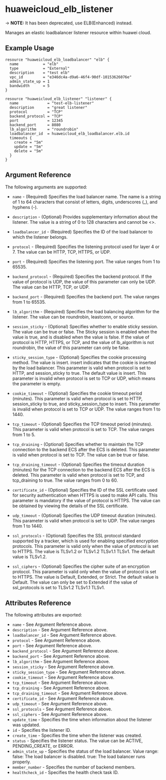 
# huaweicloud\_elb\_listener

-> **NOTE:** It has been deprecated, use ELB(Enhanced) instead.

Manages an elastic loadbalancer listener resource within huawei cloud.

## Example Usage

```hcl
resource "huaweicloud_elb_loadbalancer" "elb" {
  name           = "elb"
  type           = "External"
  description    = "test elb"
  vpc_id         = "e346dc4a-d9a6-46f4-90df-10153626076e"
  admin_state_up = 1
  bandwidth      = 5
}

resource "huaweicloud_elb_listener" "listener" {
  name             = "test-elb-listener"
  description      = "great listener"
  protocol         = "TCP"
  backend_protocol = "TCP"
  port             = 12345
  backend_port     = 8080
  lb_algorithm     = "roundrobin"
  loadbalancer_id  = huaweicloud_elb_loadbalancer.elb.id
  timeouts {
    create = "5m"
    update = "5m"
    delete = "5m"
  }
}
```

## Argument Reference

The following arguments are supported:

* `name` - (Required) Specifies the load balancer name. The name is a string
    of 1 to 64 characters that consist of letters, digits, underscores (_), and
    hyphens (-).

* `description` - (Optional) Provides supplementary information about the listener.
    The value is a string of 0 to 128 characters and cannot be <>.

* `loadbalancer_id` - (Required) Specifies the ID of the load balancer to which
    the listener belongs.

* `protocol` - (Required) Specifies the listening protocol used for layer 4
    or 7. The value can be HTTP, TCP, HTTPS, or UDP.

* `port` - (Required) Specifies the listening port. The value ranges from 1
    to 65535.

* `backend_protocol` - (Required) Specifies the backend protocol. If the value
    of protocol is UDP, the value of this parameter can only be UDP. The value can
    be HTTP, TCP, or UDP.

* `backend_port` - (Required) Specifies the backend port. The value ranges from
    1 to 65535.

* `lb_algorithm` - (Required) Specifies the load balancing algorithm for the
    listener. The value can be roundrobin, leastconn, or source.

* `session_sticky` - (Optional) Specifies whether to enable sticky session.
    The value can be true or false. The Sticky session is enabled when the value
    is true, and is disabled when the value is false. If the value of protocol is
    HTTP, HTTPS, or TCP, and the value of lb_algorithm is not roundrobin, the value
    of this parameter can only be false.

* `sticky_session_type` - (Optional) Specifies the cookie processing method.
    The value is insert. insert indicates that the cookie is inserted by the load
    balancer. This parameter is valid when protocol is set to HTTP, and session_sticky
    to true. The default value is insert. This parameter is invalid when protocol
    is set to TCP or UDP, which means the parameter is empty.

* `cookie_timeout` - (Optional) Specifies the cookie timeout period (minutes).
    This parameter is valid when protocol is set to HTTP, session_sticky to true,
    and sticky_session_type to insert. This parameter is invalid when protocol is
    set to TCP or UDP. The value ranges from 1 to 1440.

* `tcp_timeout` - (Optional) Specifies the TCP timeout period (minutes). This
    parameter is valid when protocol is set to TCP. The value ranges from 1 to 5.

* `tcp_draining` - (Optional) Specifies whether to maintain the TCP connection
    to the backend ECS after the ECS is deleted. This parameter is valid when protocol
    is set to TCP. The value can be true or false.

* `tcp_draining_timeout` - (Optional) Specifies the timeout duration (minutes)
    for the TCP connection to the backend ECS after the ECS is deleted. This parameter
    is valid when protocol is set to TCP, and tcp_draining to true. The value ranges
    from 0 to 60.

* `certificate_id` - (Optional) Specifies the ID of the SSL certificate used
    for security authentication when HTTPS is used to make API calls. This parameter
    is mandatory if the value of protocol is HTTPS. The value can be obtained by
    viewing the details of the SSL certificate.

* `udp_timeout` - (Optional) Specifies the UDP timeout duration (minutes). This
    parameter is valid when protocol is set to UDP. The value ranges from 1 to 1440.

* `ssl_protocols` - (Optional) Specifies the SSL protocol standard supported
    by a tracker, which is used for enabling specified encryption protocols. This
    parameter is valid only when the value of protocol is set to HTTPS. The value
    is TLSv1.2 or TLSv1.2 TLSv1.1 TLSv1. The default value is TLSv1.2.

* `ssl_ciphers` - (Optional) Specifies the cipher suite of an encryption protocol.
    This parameter is valid only when the value of protocol is set to HTTPS. The
    value is Default, Extended, or Strict. The default value is Default. The value
    can only be set to Extended if the value of ssl_protocols is set to TLSv1.2
    TLSv1.1 TLSv1.

## Attributes Reference

The following attributes are exported:

* `name` - See Argument Reference above.
* `description` - See Argument Reference above.
* `loadbalancer_id` - See Argument Reference above.
* `protocol` - See Argument Reference above.
* `port` - See Argument Reference above.
* `backend_protocol` - See Argument Reference above.
* `backend_port` - See Argument Reference above.
* `lb_algorithm` - See Argument Reference above.
* `session_sticky` - See Argument Reference above.
* `sticky_session_type` - See Argument Reference above.
* `cookie_timeout` - See Argument Reference above.
* `tcp_timeout` - See Argument Reference above.
* `tcp_draining` - See Argument Reference above.
* `tcp_draining_timeout` - See Argument Reference above.
* `certificate_id` - See Argument Reference above.
* `udp_timeout` - See Argument Reference above.
* `ssl_protocols` - See Argument Reference above.
* `ssl_ciphers` - See Argument Reference above.
* `update_time` - Specifies the time when information about the listener was
    updated.
* `id` - Specifies the listener ID.
* `create_time` - Specifies the time when the listener was created.
* `status` - Specifies the listener status. The value can be ACTIVE, PENDING_CREATE,
    or ERROR.
* `admin_state_up` - Specifies the status of the load balancer. Value range:
    false: The load balancer is disabled. true: The load balancer runs properly.
* `member_number` - Specifies the number of backend members.
* `healthcheck_id` - Specifies the health check task ID.
